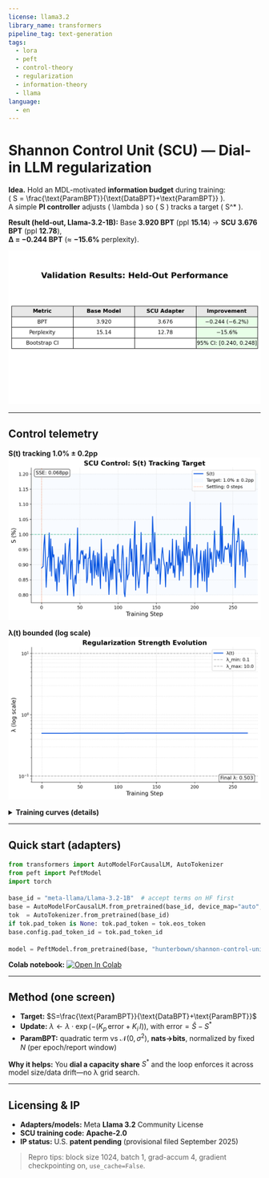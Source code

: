 ```yaml
---
license: llama3.2
library_name: transformers
pipeline_tag: text-generation
tags:
  - lora
  - peft
  - control-theory
  - regularization
  - information-theory
  - llama
language:
  - en
---
```


# Shannon Control Unit (SCU) — Dial-in LLM regularization

**Idea.** Hold an MDL-motivated **information budget** during training:  
\( S = \frac{\text{ParamBPT}}{\text{DataBPT}+\text{ParamBPT}} \).  
A simple **PI controller** adjusts \( \lambda \) so \( S \) tracks a target \( S^* \).

**Result (held-out, Llama-3.2-1B):** Base **3.920 BPT** (ppl **15.14**) → **SCU** **3.676 BPT** (ppl **12.78**),  
**Δ = −0.244 BPT** (≈ **−15.6%** perplexity).

![Validation: Base vs SCU](assets/figures/validation_delta.png)

---

## Control telemetry

**S(t) tracking 1.0% ± 0.2pp**  
![S curve](assets/figures/s_curve.png)

**λ(t) bounded (log scale)**  
![Lambda curve](assets/figures/lambda_curve.png)

<details>
<summary><b>Training curves (details)</b></summary>

**DataBPT (bits/token)**  
![DataBPT curve](assets/figures/data_bpt_curve.png)

**ParamBPT (bits/token)**  
![ParamBPT curve](assets/figures/param_bpt_curve.png)

</details>

---

## Quick start (adapters)

```python
from transformers import AutoModelForCausalLM, AutoTokenizer
from peft import PeftModel
import torch

base_id = "meta-llama/Llama-3.2-1B"  # accept terms on HF first
base = AutoModelForCausalLM.from_pretrained(base_id, device_map="auto", torch_dtype=torch.float16 if torch.cuda.is_available() else torch.float32)
tok  = AutoTokenizer.from_pretrained(base_id)
if tok.pad_token is None: tok.pad_token = tok.eos_token
base.config.pad_token_id = tok.pad_token_id

model = PeftModel.from_pretrained(base, "hunterbown/shannon-control-unit")  # choose subfolder if needed
```

**Colab notebook:**
[![Open In Colab](https://colab.research.google.com/assets/colab-badge.svg)](https://colab.research.google.com/github/Hmbown/shannon-control-unit/blob/main/notebooks/SCU_Demo.ipynb)

---

## Method (one screen)

* **Target:** $S=\frac{\text{ParamBPT}}{\text{DataBPT}+\text{ParamBPT}}$
* **Update:** $\lambda \leftarrow \lambda \cdot \exp(-(K_p\,\text{error}+K_i\,I))$, with $\text{error}=\hat S-S^*$
* **ParamBPT:** quadratic term vs $\mathcal N(0,\sigma^2)$, **nats→bits**, normalized by fixed $N$ (per epoch/report window)

**Why it helps:** You **dial a capacity share** $S^*$ and the loop enforces it across model size/data drift—no λ grid search.

---

## Licensing & IP

* **Adapters/models:** Meta **Llama 3.2** Community License
* **SCU training code:** **Apache-2.0**
* **IP status:** U.S. **patent pending** (provisional filed September 2025)

> Repro tips: block size 1024, batch 1, grad-accum 4, gradient checkpointing on, `use_cache=False`.